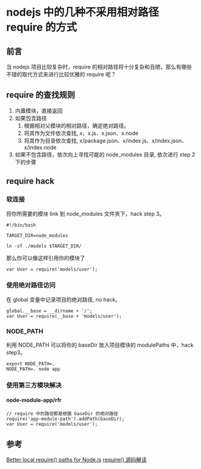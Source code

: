 # nodejs 中的几种不采用相对路径 require 的方式

## 前言
当 nodejs 项目比较复杂时，require 的相对路径将十分复杂和丑陋，那么有哪些不错的取代方式来进行比较优雅的 require 呢？

## require 的查找规则

1. 内置模块，直接返回
2. 如果包含路径
    1. 根据相对父模块的相对路径，确定绝对路径。
    2. 将其作为文件依次查找, x、x.js、x.json、x.node 
    3. 将其作为目录依次查找, x/package.json、x/index.js、x/index.json、x/index.node 
3. 如果不包含路径，依次向上寻找可能的 node_modules 目录, 依次进行 step 2 下的步骤

## require hack

### 软连接

将你所需要的模块 link 到 node_modules 文件夹下，hack step 3。

```
#!/bin/bash

TARGET_DIR=node_modules

ln -sf ./models $TARGET_DIR/
```

那么你可以像这样引用你的模块了

```
var User = require('models/user');
```

### 使用绝对路径访问

在 global 变量中记录项目的绝对路径, no hack。

```
global.__base = __dirname + '/';
var User = require(__base + 'models/user');
```

### NODE_PATH

利用 NODE_PATH 可以将你的 baseDir 放入项目模块的 modulePaths 中，hack step3。

```
export NODE_PATH=.
NODE_PATH=. node app
```

### 使用第三方模块解决

#### node-module-app/rfr

```
// require 中的路径都是根据 baseDir 的相对路径
require('app-module-path').addPath(baseDir);
var User = require('models/user');
```

## 参考
[Better local require() paths for Node.js](https://gist.github.com/branneman/8048520#comment-1412502)
[require() 源码解读](http://www.ruanyifeng.com/blog/2015/05/require.html)
